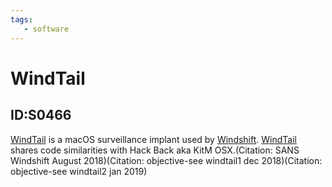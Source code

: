 ```yaml
---
tags:
   - software
---
```

# WindTail
## ID:S0466
[WindTail](/mitre/software/S0466) is a macOS surveillance implant used by [Windshift](/mitre/groups/G0112). [WindTail](/mitre/software/S0466) shares code similarities with Hack Back aka KitM OSX.(Citation: SANS Windshift August 2018)(Citation: objective-see windtail1 dec 2018)(Citation: objective-see windtail2 jan 2019)
